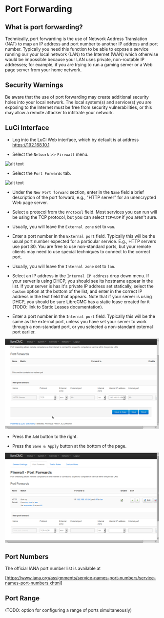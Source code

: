 # Port Forwarding

## What is port forwarding?

Technically, port forwarding is the use of Network Address Translation
(NAT) to map an IP address and port number to another IP address and
port number. Typically you need this function to be able to expose a
service running our your local network (LAN) to the Internet (WAN)
which otherwise would be impossible because your LAN uses private,
non-routable IP addresses; for example, if you are trying to run a
gaming server or a Web page server from your home network.

## Security Warnings

Be aware that the use of port forwarding may create additional
security holes into your local network. The local system(s) and
service(s) you are exposing to the Internet must be free from security
vulnerabilities, or this may allow a remote attacker to infiltrate
your network.

## LuCi Interface

* Log into the LuCi Web interface, which by default is at address https://192.168.10.1

* Select the `Network` >> `Firewall` menu.

![alt text](images/librecmc-selecting-firewall-menu.png "Selecting the
 Firewall menu entry")

* Select the `Port Forwards` tab.

![alt text](images/librecmc-selecting-port-forwards-tab.png "Selecting the
 Port Forwards tab")

* Under the `New Port forward` section, enter in the `Name` field a
  brief description of the port forward, e.g., "HTTP server" for an
  unencrypted Web page server.

* Select a protocol from the `Protocol` field. Most services you can
  run will be using the TCP protocol, but you can select `TCP+UDP` if
  you aren't sure.

* Usually, you will leave the `External zone` set to `wan`.

* Enter a port number in the `External port` field. Typically this
  will be the usual port number expected for a particular
  service. E.g., HTTP servers use port 80. You are free to use
  non-standard ports, but your remote clients may need to use special
  techniques to connect to the correct port.

* Usually, you will leave the `Internal zone` set to `lan`.

* Select an IP address in the `Internal IP address` drop down menu. If
  your server is using DHCP, you should see its hostname appear in the
  list. If your server is has it's private IP address set statically,
  select the `Custom` option at the bottom of the list, and enter in
  the correct IP address in the text field that appears. Note that if
  your server is using DHCP, you should be sure LibreCMC has a static
  lease created for it (TODO: link to Static Leases documentation).

* Enter a port number in the `Internal port` field. Typically this
  will be the same as the external port, unless you have set your
  server to work through a non-standard port, or you selected a
  non-standard external port earlier.

![alt text](images/librecmc-port-forwards-entering-parameters.png
 "Entering parameters for port forwarding")

* Press the `Add` button to the right.

* Press the `Save & Apply` button at the bottom of the page.

![alt text](images/librecmc-port-forwards-after-save-apply.png
 "Port Forwards view after Save & Apply")

## Port Numbers

The official IANA port number list is available at

[https://www.iana.org/assignments/service-names-port-numbers/service-names-port-numbers.xhtml]

## Port Range

(TODO: option for configuring a range of ports simultaneously)
